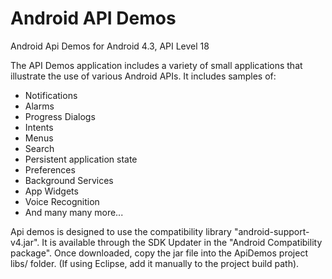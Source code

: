 Android API Demos
===============

Android Api Demos for Android 4.3, API Level 18

The API Demos application includes a variety of small applications 
that illustrate the use of various Android APIs. It includes samples of:
  - Notifications
  - Alarms
  - Progress Dialogs
  - Intents
  - Menus
  - Search
  - Persistent application state
  - Preferences
  - Background Services
  - App Widgets
  - Voice Recognition
  - And many many more...

Api demos is designed to use the compatibility library "android-support-v4.jar".
It is available through the SDK Updater in the "Android Compatibility package".
Once downloaded, copy the jar file into the ApiDemos project libs/ folder.
(If using Eclipse, add it manually to the project build path).
